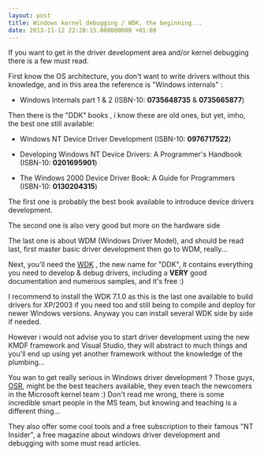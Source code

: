 ```yaml
---
layout: post
title: Windows kernel debugging / WDK, the beginning...
date: 2013-11-12 22:28:15.000000000 +01:00
---
```



If you want to get in the driver development area and/or kernel debugging there is a few must read.

First know the OS architecture, you don't want to write drivers without this knowledge, and in this area the reference is "Windows internals" :

* Windows Internals part 1 & 2 (ISBN-10: **0735648735** & **0735665877**)


Then there is the "DDK" books , i know these are old ones, but yet, imho, the best one still available:


* Windows NT Device Driver Development (ISBN-10: **0976717522**)

* Developing Windows NT Device Drivers: A Programmer's Handbook (ISBN-10: **0201695901**)
* The Windows 2000 Device Driver Book: A Guide for Programmers (ISBN-10: **0130204315**)

The first one is probably the best book available to introduce device drivers development.

The second one is also very good but more on the hardware side

The last one is about WDM (Windows Driver Model), and should be read last, first master basic driver development then go to WDM, really...

Next, you'll need the [WDK](http://msdn.microsoft.com/en-us/windows/hardware/hh852365.aspx) , the new name for "DDK", it contains everything you need to develop & debug drivers, including a **VERY** good documentation and numerous samples, and it's free :)

I recommend to install the WDK 7.1.0 as this is the last one available to build drivers for XP/2003 if you need too and still being to compile and deploy for newer Windows versions.
Anyway you can install several WDK side by side if needed.

However i would not advise you to start driver development using the new KMDF framework and Visual Studio, they will abstract to much things and you'll end up using yet another framework without the knowledge of the plumbing...

You wan to get really serious in Windows driver development ?
Those guys, [OSR](http://www.osronline.com/), might be the best teachers available, they even teach the newcomers in the Microsoft kernel team :)
Don't read me wrong, there is some incredible smart people in the MS team, but knowing and teaching is a different thing...

They also offer some cool tools and a free subscription to their famous "NT Insider", a free magazine about windows driver development and debugging with some must read articles.





